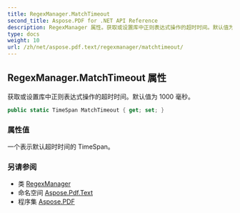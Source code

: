 ```yaml
---
title: RegexManager.MatchTimeout
second_title: Aspose.PDF for .NET API Reference
description: RegexManager 属性。获取或设置库中正则表达式操作的超时时间。默认值为 1000 毫秒
type: docs
weight: 10
url: /zh/net/aspose.pdf.text/regexmanager/matchtimeout/
---
```

## RegexManager.MatchTimeout 属性

获取或设置库中正则表达式操作的超时时间。默认值为 1000 毫秒。

```csharp
public static TimeSpan MatchTimeout { get; set; }
```

### 属性值

一个表示默认超时时间的 TimeSpan。

### 另请参阅

* 类 [RegexManager](../)
* 命名空间 [Aspose.Pdf.Text](../../../aspose.pdf.text/)
* 程序集 [Aspose.PDF](../../../)